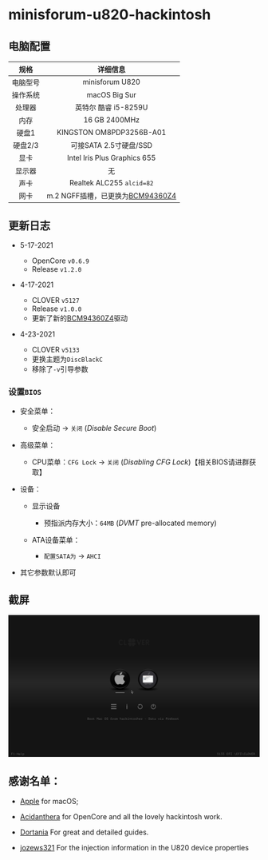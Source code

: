 # minisforum-u820-hackintosh

## 电脑配置

|   规格   |                           详细信息                           |
| :------: | :----------------------------------------------------------: |
| 电脑型号 |                       minisforum U820                        |
| 操作系统 |                        macOS Big Sur                         |
|  处理器  |                     英特尔 酷睿 i5-8259U                     |
|   内存   |                        16 GB 2400MHz                         |
|  硬盘1   |                   KINGSTON OM8PDP3256B-A01                   |
| 硬盘2/3  |                    可接SATA 2.5寸硬盘/SSD                    |
|   显卡   |                 Intel Iris Plus Graphics 655                 |
|  显示器  |                              无                              |
|   声卡   |                  Realtek ALC255 `alcid=82`                   |
|   网卡   | m.2 NGFF插槽，已更换为[BCM94360Z4](https://blog.daliansky.net/uploads/WeChatandShop.png) |

## 更新日志

- 5-17-2021

  - OpenCore `v0.6.9`
  - Release `v1.2.0`
  
- 4-17-2021

  - CLOVER `v5127`
  - Release `v1.0.0`
  - 更新了新的[BCM94360Z4](https://blog.daliansky.net/uploads/WeChatandShop.png)驱动

- 4-23-2021

  - CLOVER `v5133`
  - 更换主题为`DiscBlackC`
  - 移除了`-v`引导参数

  

### 设置`BIOS`

- 安全菜单：

  - 安全启动 -> `关闭`  (*Disable Secure Boot*)

- 高级菜单：

  - CPU菜单：`CFG Lock` -> `关闭` (*Disabling CFG Lock*)【相关BIOS请进群获取】

- 设备：

  - 显示设备
    - 预指派内存大小：`64MB` (*DVMT* pre-allocated memory)

  - ATA设备菜单：
    - `配置SATA为` -> `AHCI`

- 其它参数默认即可

  

## 截屏

![clover](./screenshots/screenshot3.png)



## 感谢名单：

- [Apple](https://apple.com/) for macOS;
- [Acidanthera](https://github.com/acidanthera) for OpenCore and all the lovely hackintosh work.
- [Dortania](https://dortania.github.io/OpenCore-Install-Guide/config-laptop.plist/icelake.html) For great and detailed guides.

- [jozews321](https://github.com/jozews321) For the injection information in the U820 device properties

